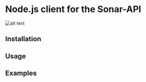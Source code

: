 # Node.js client for the Sonar-API

![alt text](https://i.imgur.com/oZIYoDn.png?2 "Logo Title Text")

## Installation

## Usage

## Examples

